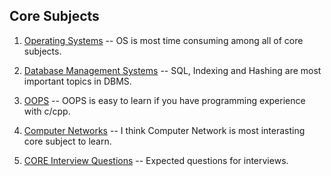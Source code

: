 ## Core Subjects 

 1.  [Operating Systems](operating_system.md) -- OS is most time consuming among all of core subjects.
    
 2.  [Database Management Systems](dbms.md) -- SQL, Indexing and Hashing are most important topics in DBMS.
    
 3.  [OOPS](oops.md) -- OOPS is easy to learn if you have programming experience with c/cpp.
    
 4.  [Computer Networks](computer_network.md) -- I think Computer Network is most interasting core subject to learn.
 
 5.  [CORE Interview Questions](https://docs.google.com/document/d/1sQlRDw6--HwyxeFL7b4kBsOG-Tz7rXMbpWNnfvJErA4/edit) -- Expected questions for interviews.

